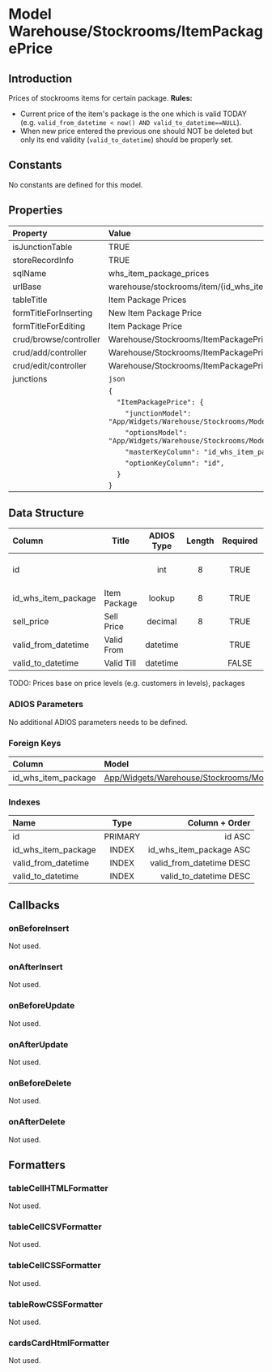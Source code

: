 # Model Warehouse/Stockrooms/ItemPackagePrice

## Introduction

Prices of stockrooms items for certain package.
**Rules:**
* Current price of the item's package is the one which is valid TODAY (e.g. `valid_from_datetime < now() AND valid_to_datetime==NULL`).
* When new price entered the previous one should NOT be deleted but only its end validity (`valid_to_datetime`) should be properly set. 

## Constants

No constants are defined for this model.

## Properties

| Property               | Value                                                                         |
| :--------------------- | :---------------------------------------------------------------------------- |
| isJunctionTable        | TRUE                                                                          |
| storeRecordInfo        | TRUE                                                                          |
| sqlName                | whs_item_package_prices                                                       |
| urlBase                | warehouse/stockrooms/item/{id_whs_item_package}/prices                        |
| tableTitle             | Item Package Prices                                                           |
| formTitleForInserting  | New Item Package Price                                                        |
| formTitleForEditing    | Item Package Price                                                            |
| crud/browse/controller | Warehouse/Stockrooms/ItemPackagePrices                                        |
| crud/add/controller    | Warehouse/Stockrooms/ItemPackagePrice/Add                                     |
| crud/edit/controller   | Warehouse/Stockrooms/ItemPackagePrice/Edit                                    |
| junctions              | `json`                                                                        |
|                        | `{`                                                                           |
|                        | `  "ItemPackagePrice": {`                                                     |
|                        | `    "junctionModel": "App/Widgets/Warehouse/Stockrooms/Models/ItemPackage",` |
|                        | `    "optionsModel": "App/Widgets/Warehouse/Stockrooms/Models/Item",`         |
|                        | `    "masterKeyColumn": "id_whs_item_package",`                               |
|                        | `    "optionKeyColumn": "id",`                                                |
|                        | `  }`                                                                         |
|                        | `}`                                                                           |

## Data Structure

| Column              | Title           | ADIOS Type | Length | Required | Notes            |
| :------------------ | --------------- | :--------: | :----: | :------: | :--------------- |
| id                  |                 |    int     |   8    |   TRUE   | Unique record ID |
| id_whs_item_package | Item Package    |   lookup   |   8    |   TRUE   |                  |
| sell_price          | Sell Price      |  decimal   |   8    |   TRUE   |                  |
| valid_from_datetime | Valid From      |  datetime  |        |   TRUE   |                  |
| valid_to_datetime   | Valid Till      |  datetime  |        |  FALSE   |                  |

TODO: Prices base on price levels (e.g. customers in levels), packages

### ADIOS Parameters

No additional ADIOS parameters needs to be defined.

### Foreign Keys

| Column              | Model                                                                   | Relation | OnUpdate | OnDelete |
| :------------------ | :---------------------------------------------------------------------- | :------: | -------- | -------- |
| id_whs_item_package | [App/Widgets/Warehouse/Stockrooms/Models/ItemPackage](./ItemPackage.md) |   1:N    | Cascade  | Restrict |

### Indexes

| Name                |  Type   |           Column + Order |
| :------------------ | :-----: | -----------------------: |
| id                  | PRIMARY |                   id ASC |
| id_whs_item_package |  INDEX  |  id_whs_item_package ASC |
| valid_from_datetime |  INDEX  | valid_from_datetime DESC |
| valid_to_datetime   |  INDEX  |   valid_to_datetime DESC |

## Callbacks

### onBeforeInsert

Not used.

### onAfterInsert

Not used.

### onBeforeUpdate

Not used.

### onAfterUpdate

Not used.

### onBeforeDelete

Not used.

### onAfterDelete

Not used.

## Formatters

### tableCellHTMLFormatter

Not used.

### tableCellCSVFormatter

Not used.

### tableCellCSSFormatter

Not used.

### tableRowCSSFormatter

Not used.

### cardsCardHtmlFormatter

Not used.
